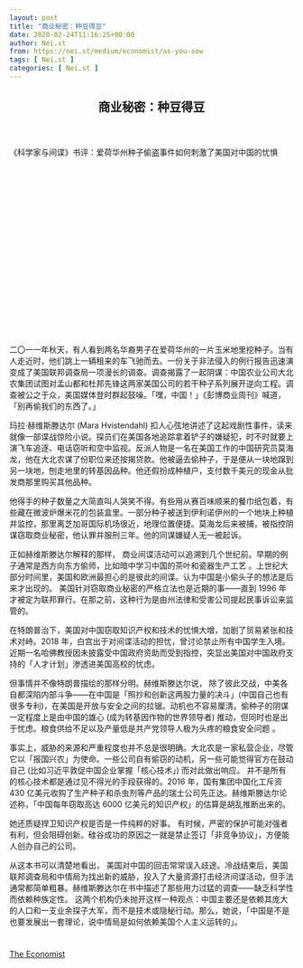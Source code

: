 ```yaml
---
layout: post
title: "商业秘密：种豆得豆"
date: 2020-02-24T11:16:25+00:00
author: Nei.st
from: https://nei.st/medium/economist/as-you-sow
tags: [ Nei.st ]
categories: [ Nei.st ]
---
```


<article class="post-16654 post type-post status-publish format-standard hentry category-economist" id="post-16654">
 <header class="page-header medium Archives">
  <div class="page-header__image">
  </div>
  <div class="page-header__content">
   <h1 class="page-title text-align-center">
    商业秘密：种豆得豆
   </h1>
  </div>
 </header>
 <div class="entry-content aesop-entry-content" id="post-16654-content">
  <link as="font" crossorigin="anonymous" href="//cdn.jsdelivr.net/gh/0nd1jyU39XQ/_/glyph/font-face/0uIzqoZjSuJfvSBnvgXTcApMtcVhMcpr.woff" rel="preload" type="font/woff"/>
  <link as="font" crossorigin="anonymous" href="//cdn.jsdelivr.net/gh/0nd1jyU39XQ/_/glyph/font-face/1sTnSLZWDKucPX6SAk.woff" rel="preload" type="font/woff"/>
  <p class="blog-post__description">
   《科学家与间谍》书评：爱荷华州种子偷盗事件如何刺激了美国对中国的忧惧
  </p>
  <span id="more-16654">
  </span>
  <div class="navigation__primary-inner">
   <a class="economist__link-logo" href="//nei.st/medium/economist">
   </a>
  </div>
  <div class="container img component-image">
   <div class="aspectRatioPlaceholder" style="padding-bottom:56.25%;height: 0;">
    <div class="progressiveMedia" data-height="720" data-width="1280">
     <img alt="" class="progressiveMedia-image" data-src="https://cdn.jsdelivr.net/gh/0nd1jyU39XQ/_/img/1/20200208_BKP507.jpg" src="https://cdn.jsdelivr.net/gh/0nd1jyU39XQ/_/img/1/20200208_BKP507.jpg"/>
    </div>
   </div>
  </div>
  ​
  <p>
   二〇一一年秋天，有人看到两名华裔男子在爱荷华州的一片玉米地里挖种子。当有人走近时，他们跳上一辆租来的车飞驰而去。一份关于非法侵入的例行报告迅速演变成了美国联邦调查局一项漫长的调查。调查揭露了一起阴谋：中国农业公司大北农集团试图对孟山都和杜邦先锋这两家美国公司的若干种子系列展开逆向工程。调查被公之于众，美国媒体登时群起鼓噪。「嘿，中国！」《彭博商业周刊》喊道，「别再偷我们的东西了。」
  </p>
  <p>
   玛拉·赫维斯滕达尔 (Mara Hvistendahl) 扣人心弦地讲述了这起戏剧性事件，读来就像一部谍战惊险小说。探员们在美国各地追踪拿着铲子的嫌疑犯，时不时就要上演飞车追逐、电话窃听和空中监视。反派人物是一名在美国工作的中国研究员莫海龙，他在大北农谋了份职位来还按揭贷款。他被逼去偷种子，于是便从一块地蹿到另一块地，刨走地里的转基因品种。他还假扮成种植户，支付数千美元的现金从批发商那里购买其他品种。
  </p>
  <p>
   <span class="markup--p">
    他得手的种子数量之大简直叫人哭笑不得。有些用从赛百味顺来的餐巾纸包着，有些藏在微波炉爆米花的包装盒里。一部分种子被送到伊利诺伊州的一个地块上种植并监控，那里离芝加哥国际机场很近，地理位置便捷。莫海龙后来被捕，被指控阴谋窃取商业秘密，他认罪并服刑三年。他的同谋嫌疑人无一被起诉。
   </span>
  </p>
  <p>
   正如赫维斯滕达尔解释的那样，
   <span class="markup--p">
    商业间谍活动可以追溯到几个世纪前。早期的例子通常是西方向东方偷师，比如暗中学习中国的茶叶和瓷器生产工艺
   </span>
   。上世纪大部分时间里，美国和欧洲最担心的是彼此的间谍。认为中国是小偷头子的想法是后来才出现的。
   <span class="markup--p">
    美国针对窃取商业秘密的严格立法也是近期的事——直到 1996 年才被定为联邦罪行。在那之前，这种行为是由州法律和受害公司提起民事诉讼来监管的。
   </span>
  </p>
  <p>
   在特朗普治下，美国对中国窃取知识产权和技术的忧惧大增，加剧了贸易紧张和技术对峙。2018 年，白宫出于对间谍活动的担忧，曾讨论禁止所有中国学生入境。近期一名哈佛教授因未披露受中国政府资助而受到指控，突显出美国对中国政府支持的「人才计划」渗透进美国高校的忧虑。
  </p>
  <div class="code-block code-block-1" style="margin: 8px 0; clear: both;">
   <div class="container ads_KbHEVhh8Rw">
    <div class="card card--blog post-sidebar">
     <div class="card-body">
      <div class="logo_ngcontent-kty-0">
      </div>
      <div class="iframe-blocker U6XAMK63Vh00WqvF2BacIQ">
       <div class="background-h60B">
       </div>
       <div class="WumZiPCS4MeMw4pxQ">
       </div>
      </div>
     </div>
     <div class="card-footer">
      <div class="card-footer-wrapper" layout="row bottom-left">
      </div>
     </div>
    </div>
   </div>
  </div>
  <p>
   但事情并不像特朗普描绘的那样分明。赫维斯滕达尔说，
   <span class="markup--p">
    除了彼此交战，中美各自都深陷内部斗争——在中国是「照抄和创新这两股力量的决斗」(中国自己也有很多专利)，在美国是开放与安全之间的拉锯。动机也不容易厘清。偷种子的阴谋一定程度上是由中国的雄心 (成为转基因作物的世界领导者) 推动，但同时也是出于忧虑。粮食供给不足以及产量低是共产党领导人极为头疼的粮食安全问题
   </span>
   。
  </p>
  <p>
   事实上，威胁的来源和严重程度也并不总是很明确。大北农是一家私营企业，尽管它以「报国兴农」为使命。一些公司自有偷窃的动机，另一些可能觉得官方在鼓动自己 (比如习近平敦促中国企业掌握「核心技术」) 而对此做出响应。
   <span class="markup--p">
    并不是所有的核心技术都是通过见不得光的手段获得的。2016 年，国有集团中国化工斥资 430 亿美元收购了生产种子和杀虫剂等产品的瑞士公司先正达。赫维斯滕达尔论述称，「中国每年窃取高达 6000 亿美元的知识产权」的估算是胡乱推断出来的。
   </span>
  </p>
  <p>
   她还质疑捍卫知识产权是否是一件纯粹的好事。
   <span class="markup--p">
    有时候，严密的保护可能对强者有利，但会阻碍创新。硅谷成功的原因之一就是禁止签订「非竞争协议」，方便能人创办自己的公司。
   </span>
  </p>
  <p>
   从这本书可以清楚地看出，
   <span class="markup--p">
    美国对中国的回击常常误入歧途。冷战结束后，美国联邦调查局和中情局为找出新的威胁，投入了大量资源打击经济间谍活动，但手法通常都简单粗暴。赫维斯滕达尔在书中描述了那些用力过猛的调查——缺乏科学性而依赖种族定性。
   </span>
   这两个机构仍未抛开这样一种观点：中国主要还是依赖其庞大的人口和一支业余探子大军，而不是技术或隐秘行动。那么，她说，「中国是不是也要发展出一套理论，说中情局是如何依赖美国个人主义运转的」。
  </p>
  <div class="container ag ah">
   <div class="fe n el">
    <a class="dt du bn bo bp bq br bs bt bu dv dw bx by dx dy" href="https://nei.st/medium/economist?source=https://www.economist.com/books-and-arts/2020/02/06/how-seed-rustling-in-iowa-fed-american-fears-of-china" rel="noopener noreferrer nofollow">
     <div class="c ff fg ag ah fh el fi fj ce fk fl fm fn fo fp fq fr fs ft fu">
      <div class="bs em en eo ep eq fv ah fw fg ag bm eu fx q fy fz p ac">
      </div>
     </div>
    </a>
   </div>
  </div>
  <div class="code-block code-block-2" style="margin: 8px 0; clear: both;">
   <br/>
   <div class="container ads_KbHEVhh8Rw">
    <div class="card card--blog post-sidebar">
     <div class="card-body">
      <div class="logo_ngcontent-kty-0">
      </div>
      <div class="iframe-blocker U6XAMK63Vh00WqvF2BacIQ">
       <div class="background-h60B">
       </div>
       <div class="WumZiPCS4MeMw4pxQ">
       </div>
      </div>
     </div>
     <div class="card-footer">
      <div class="card-footer-wrapper" layout="row bottom-left">
      </div>
     </div>
    </div>
   </div>
  </div>
 </div>
 <footer class="entry-footer">
  <div class="categories icon-link">
   <a href="https://nei.st/category/medium/economist" rel="category tag">
    The Economist
   </a>
  </div>
 </footer>
</article>

